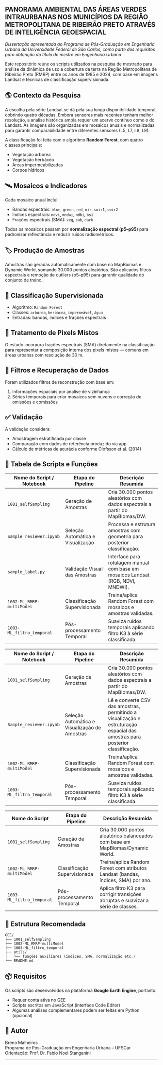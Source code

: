 ## PANORAMA AMBIENTAL DAS ÁREAS VERDES INTRAURBANAS NOS MUNICÍPIOS DA REGIÃO METROPOLITANA DE RIBEIRÃO PRETO ATRAVÉS DE INTELIGÊNCIA GEOESPACIAL

_Dissertação apresentada ao Programa de Pós-Graduação em Engenharia Urbana da Universidade Federal de São Carlos, como parte dos requisitos para obtenção do título de mestre em Engenharia Urbana_

Este repositório reúne os scripts utilizados na pesquisa de mestrado para análise da dinâmica de uso e cobertura da terra na Região Metropolitana de Ribeirão Preto (RMRP) entre os anos de 1985 e 2024, com base em imagens Landsat e técnicas de classificação supervisionada.

## 🌎 Contexto da Pesquisa

A escolha pela série Landsat se dá pela sua longa disponibilidade temporal, cobrindo quatro décadas. Embora sensores mais recentes tenham melhor resolução, a análise histórica ampla requer um acervo contínuo como o do Landsat. As imagens são organizadas em mosaicos anuais e normalizadas para garantir comparabilidade entre diferentes sensores (L5, L7, L8, L9).

A classificação foi feita com o algoritmo **Random Forest**, com quatro classes principais:
- Vegetação arbórea
- Vegetação herbácea
- Áreas impermeabilizadas
- Corpos hídricos

## 🛰️ Mosaicos e Indicadores

Cada mosaico anual inclui:

- Bandas espectrais: `blue`, `green`, `red`, `nir`, `swir1`, `swir2`
- Índices espectrais: `ndvi`, `mndwi`, `ndbi`, `bsi`
- Frações espectrais (SMA): `veg`, `sub`, `dark`

Todos os mosaicos passam por **normalização espectral (p5–p95)** para padronizar reflectância e reduzir ruídos radiométricos.

## 🏷️ Produção de Amostras

Amostras são geradas automaticamente com base no MapBiomas e Dynamic World, somando 30.000 pontos aleatórios. São aplicados filtros espectrais e remoção de outliers (p5–p95) para garantir qualidade do conjunto de treino.

## 🌳 Classificação Supervisionada

- Algoritmo: `Random Forest`
- Classes: `arbórea`, `herbácea`, `impermeável`, `água`
- Entradas: bandas, índices e frações espectrais

## 🧩 Tratamento de Pixels Mistos

O estudo incorpora frações espectrais (SMA) diretamente na classificação para representar a composição interna dos pixels mistos — comuns em áreas urbanas com resolução de 30 m.

## 🧽 Filtros e Recuperação de Dados

Foram utilizados filtros de reconstrução com base em:
1. Informações espaciais por analise de vizinhança
2. Séries temporais para criar mosaicos sem nuvens e correção de omissões e comissões

## ✅ Validação

A validação considera:
- Amostragem estratificada por classe
- Comparação com dados de referência produzido via app
- Cálculo de métricas de acurácia conforme Olofsson et al. (2014)

## 📜 Tabela de Scripts e Funções

| Nome do Script / Notebook        | Etapa do Pipeline                 | Descrição Resumida                                                                 |
|----------------------------------|-----------------------------------|-------------------------------------------------------------------------------------|
| `1001_selfSampling`              | Geração de Amostras               | Cria 30.000 pontos aleatórios com dados espectrais a partir do MapBiomas/DW.       |
| `Sample_reviewer.ipynb`          | Seleção Automática e Visualização | Processa e estrutura amostras com geometria para posterior classificação.          |
| `sample_label.py`                | Validação Visual das Amostras     | Interface para rotulagem manual com base em mosaicos Landsat (RGB, NDVI, MNDWI).   |
| `1002-ML_RMRP-multiModel`        | Classificação Supervisionada      | Treina/aplica Random Forest com mosaicos e amostras validadas.                     |
| `1003-ML_filtro_temporal`        | Pós-processamento Temporal        | Suaviza ruídos temporais aplicando filtro K3 à série classificada.                |



| Nome do Script / Notebook        | Etapa do Pipeline           | Descrição Resumida                                                                 |
|----------------------------------|-----------------------------|-------------------------------------------------------------------------------------|
| `1001_selfSampling`              | Geração de Amostras         | Cria 30.000 pontos aleatórios com dados espectrais a partir do MapBiomas/DW.       |
| `Sample_reviewer.ipynb`          | Seleção Automática e Visualização de Amostras  | Lê e converte CSV das amostras, permitindo a visualização e estruturação espacial das amostras para posterior classificação.|
| `1002-ML_RMRP-multiModel`        | Classificação Supervisionada| Treina/aplica Random Forest com mosaicos e amostras validadas.                     |
| `1003-ML_filtro_temporal`        | Pós-processamento Temporal  | Suaviza ruídos temporais aplicando filtro K3 à série classificada.                |



| Nome do Script                 | Etapa do Pipeline                  | Descrição Resumida                                                                 |
|-------------------------------|------------------------------------|-------------------------------------------------------------------------------------|
| `1001_selfSampling`           | Geração de Amostras                | Cria 30.000 pontos aleatórios balanceados com base em MapBiomas/Dynamic World.     |
| `1002-ML_RMRP-multiModel`     | Classificação Supervisionada       | Treina/aplica Random Forest com atributos Landsat (bandas, índices, SMA) por ano.  |
| `1003-ML_filtro_temporal`     | Pós-processamento Temporal         | Aplica filtro K3 para corrigir transições abruptas e suavizar a série de classes.  |

## 📁 Estrutura Recomendada

```
GEE/
├── 1001_selfSampling
├── 1002-ML_RMRP-multiModel
├── 1003-ML_filtro_temporal
├── utils/
│   └── funções auxiliares (índices, SMA, normalização etc.)
└── README.md
```

## 📦 Requisitos

Os scripts são desenvolvidos na plataforma **Google Earth Engine**, portanto:

- Requer conta ativa no GEE
- Scripts escritos em JavaScript (interface Code Editor)
- Algumas análises complementares podem ser feitas em Python (opcional)

## 👤 Autor

Breno Malheiros  
Programa de Pós-Graduação em Engenharia Urbana – UFSCar  
Orientação: Prof. Dr. Fabio Noel Stanganini

---
